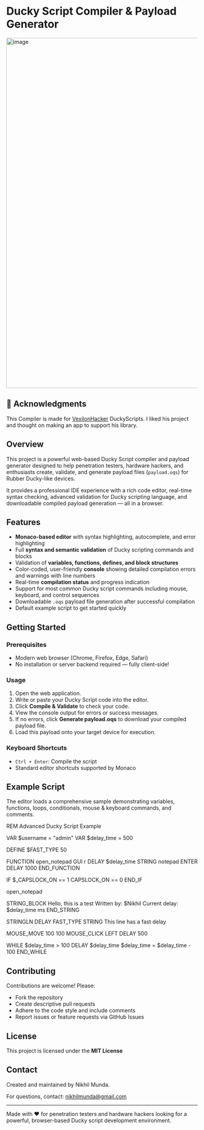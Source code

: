 # Ducky Script Compiler & Payload Generator

<img width="1872" height="920" alt="image" src="https://github.com/user-attachments/assets/57028f24-0eda-4bb7-bacf-2be18eed2b6a" />

## 🫡 Acknowledgments

This Compiler is made for [VexilonHacker](https://github.com/VexilonHacker/OverQuack) DuckyScripts. I liked his project and thought on making an app to support his library.

## Overview

This project is a powerful web-based Ducky Script compiler and payload generator designed to help penetration testers, hardware hackers, and enthusiasts create, validate, and generate payload files (`payload.oqs`) for Rubber Ducky-like devices.

It provides a professional IDE experience with a rich code editor, real-time syntax checking, advanced validation for Ducky scripting language, and downloadable compiled payload generation — all in a browser.

## Features

- **Monaco-based editor** with syntax highlighting, autocomplete, and error highlighting
- Full **syntax and semantic validation** of Ducky scripting commands and blocks
- Validation of **variables, functions, defines, and block structures**
- Color-coded, user-friendly **console** showing detailed compilation errors and warnings with line numbers
- Real-time **compilation status** and progress indication
- Support for most common Ducky script commands including mouse, keyboard, and control sequences
- Downloadable `.oqs` payload file generation after successful compilation
- Default example script to get started quickly

## Getting Started

### Prerequisites

- Modern web browser (Chrome, Firefox, Edge, Safari)
- No installation or server backend required — fully client-side!

### Usage

1. Open the web application.
2. Write or paste your Ducky Script code into the editor.
3. Click **Compile & Validate** to check your code.
4. View the console output for errors or success messages.
5. If no errors, click **Generate payload.oqs** to download your compiled payload file.
6. Load this payload onto your target device for execution.

### Keyboard Shortcuts

- `Ctrl + Enter`: Compile the script
- Standard editor shortcuts supported by Monaco

## Example Script

The editor loads a comprehensive sample demonstrating variables, functions, loops, conditionals, mouse & keyboard commands, and comments.

REM Advanced Ducky Script Example

VAR $username = "admin"
VAR $delay_time = 500

DEFINE $FAST_TYPE 50

FUNCTION open_notepad
GUI r
DELAY $delay_time
STRING notepad
ENTER
DELAY 1000
END_FUNCTION

IF $_CAPSLOCK_ON == 1
CAPSLOCK_ON == 0
END_IF

open_notepad

STRING_BLOCK
Hello, this is a test
Written by: $Nikhil
Current delay: $delay_time ms
END_STRING

STRINGLN
DELAY FAST_TYPE
STRING This line has a fast delay

MOUSE_MOVE 100 100
MOUSE_CLICK LEFT
DELAY 500

WHILE $delay_time > 100
DELAY $delay_time
$delay_time = $delay_time - 100
END_WHILE


## Contributing

Contributions are welcome! Please:

- Fork the repository
- Create descriptive pull requests
- Adhere to the code style and include comments
- Report issues or feature requests via GitHub Issues

## License

This project is licensed under the **MIT License**

## Contact

Created and maintained by Nikhil Munda.

For questions, contact: nikhilmunda@gmail.com

---

Made with ❤️ for penetration testers and hardware hackers looking for a powerful, browser-based Ducky script development environment.
